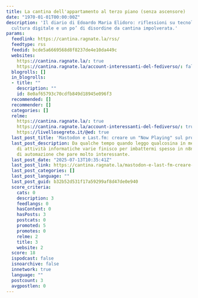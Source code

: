 ```yaml
---
title: La cantina dell'appartamento al terzo piano (senza ascensore)
date: "1970-01-01T00:00:00Z"
description: 'Il diario di Edoardo Maria Elidoro: riflessioni su tecnologia, vita,
  cultura digitale e un po’ di disordine da cantina impolverata.'
params:
  feedlink: https://cantina.ragnate.la/rss/
  feedtype: rss
  feedid: bcde5a6669568d8f8237de4e10da449c
  websites:
    https://cantina.ragnate.la/: true
    https://cantina.ragnate.la/account-interessanti-del-fediverso/: false
  blogrolls: []
  in_blogrolls:
  - title: ""
    description: ""
    id: 8e0af65793c70cdfb849d18945e096f3
  recommended: []
  recommender: []
  categories: []
  relme:
    https://cantina.ragnate.la/: true
    https://cantina.ragnate.la/account-interessanti-del-fediverso/: true
    https://livellosegreto.it/@ed: true
  last_post_title: 'Mastodon e Last.fm: creare un "Now Playing" sul proprio profilo'
  last_post_description: Da qualche tempo quando leggo qualcosina in merito all'automazione
    di attività informatiche varie finisco per imbattermi spesso in n8n, un software
    di automazione che pare molto interessante.
  last_post_date: "2025-07-13T10:35:41Z"
  last_post_link: https://cantina.ragnate.la/mastodon-e-last-fm-creare-un-now-playing-sul-proprio-profilo/
  last_post_categories: []
  last_post_language: ""
  last_post_guid: b32b52d531f17a59299af8d47de0e940
  score_criteria:
    cats: 0
    description: 3
    feedlangs: 0
    hasContent: 0
    hasPosts: 3
    postcats: 0
    promoted: 5
    promotes: 0
    relme: 2
    title: 3
    website: 2
  score: 18
  ispodcast: false
  isnoarchive: false
  innetwork: true
  language: ""
  postcount: 3
  avgpostlen: 0
---
```

